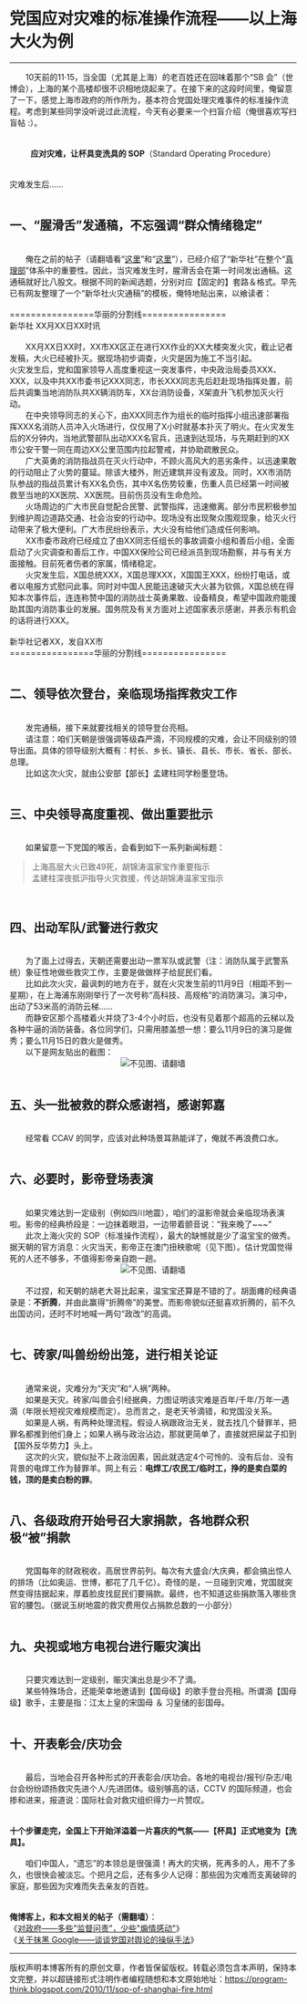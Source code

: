 # 党国应对灾难的标准操作流程——以上海大火为例 

-----

<div class="post-body entry-content">
　　10天前的11·15，当全国（尤其是上海）的老百姓还在回味着那个“SB 会”（世博会），上海的某个高楼却很不识相地烧起来了。在接下来的这段时间里，俺留意了一下，感觉上海市政府的所作所为，基本符合党国处理灾难事件的标准操作流程。考虑到某些同学没听说过此流程，今天有必要来一个扫盲介绍（俺很喜欢写扫盲帖 :）。<br/>
<a name="more"></a><br/>
<br/>
<center><b>应对灾难，让杯具变洗具的 SOP</b>（Standard Operating Procedure）</center><br/>
<br/>
灾难发生后......<br/>
<br/>
<h2>一、“腥滑舌”发通稿，不忘强调“群众情绪稳定”</h2><br/>
　　俺在之前的帖子（请翻墙看“<a href="../../2010/03/party-control-news-media.md">这里</a>”和“<a href="../../2009/07/party-pk-internet.md">这里</a>”），已经介绍了“新华社”在整个“<a href="https://zh.wikipedia.org/zh-cn/%E4%B8%AD%E5%85%B1%E4%B8%AD%E5%A4%AE%E5%AE%A3%E4%BC%A0%E9%83%A8" rel="nofollow" target="_blank">真理部</a>”体系中的重要性。因此，当灾难发生时，腥滑舌会在第一时间发出通稿。这通稿就好比八股文。根据不同的新闻选题，分别对应【固定的】套路＆格式。早先已有网友整理了一个“新华社火灾通稿”的模板，俺特地贴出来，以飨读者：<br/>
<br/>
================华丽的分割线================<br/>
新华社 XX月XX日XX时讯<br/>
<br/>
　　XX月XX日XX时，XX市XX区正在进行XX作业的XX大楼突发火灾，截止记者发稿，大火已经被扑灭。据现场初步调查，火灾是因为施工不当引起。<br/>
火灾发生后，党和国家领导人高度重视这一突发事件，中央政治局委员XXX、XXX，以及中共XX市委书记XXX同志，市长XXX同志先后赶赴现场指挥处置，前后共调集当地消防队共XX辆消防车，XX台消防设备，X架直升飞机参加灭火行动。<br/>
　　在中央领导同志的关心下，由XXX同志作为组长的临时指挥小组迅速部署指挥XXX名消防人员冲入火场进行，仅仅用了X小时就基本扑灭了明火。在火灾发生后的X分钟内，当地武警部队出动XXX名官兵，迅速到达现场，与先期赶到的XX市公安干警一同在周边XX公里范围内拉起警戒，并协助疏散民众。<br/>
　　广大英勇的消防指战员在灭火行动中，不顾火高风大的恶劣条件，以迅速果敢的行动阻止了火势的蔓延。除该大楼外，附近建筑并没有波及。同时，XX市消防队参战的指战员累计有XX名负伤，其中X名伤势较重，伤重人员已经第一时间被救至当地的XX医院、XX医院。目前伤员没有生命危险。<br/>
　　火场周边的广大市民自觉配合民警、武警指挥，迅速撤离。部分市民积极参加到维护周边道路交通、社会治安的行动中。现场没有出现聚众围观现象，给灭火行动带来了极大便利。广大市民纷纷表示，大火没有给他们造成任何影响。<br/>
　　XX市委市政府已经成立了由XX同志任组长的事故调查小组和善后小组，全面启动了火灾调查和善后工作，中国XX保险公司已经派员到现场勘察，并与有关方面接触。目前死者伤者的家属，情绪稳定。<br/>
　　火灾发生后，X国总统XXX，X国总理XXX，X国国王XXX，纷纷打电话，或者以电报方式慰问此事。同时对中国人民能迅速破灭大火甚为钦佩，X国总统在得知本次事件后，连连称赞中国的消防战士英勇果敢、设备精良，希望中国政府能援助其国内消防事业的发展。国务院及有关方面对上述国家表示感谢，并表示有机会的话将进行XXX。<br/>
<br/>
新华社记者XX，发自XX市<br/>
================华丽的分割线================<br/>
<br/>
<h2>二、领导依次登台，亲临现场指挥救灾工作</h2><br/>
　　发完通稿，接下来就要找相关的领导登台亮相。<br/>
　　请注意：咱们天朝是很强调等级森严滴，不同规模的灾难，会让不同级别的领导出面。具体的领导级别大概有：村长、乡长、镇长、县长、市长、省长、部长、总理。<br/>
　　比如这次火灾，就由公安部【部长】孟建柱同学粉墨登场。<br/>
<br/>
<h2>三、中央领导高度重视、做出重要批示</h2><br/>
　　如果留意一下党国的喉舌，会看到如下一系列新闻标题：<br/>
<blockquote>上海高层大火已致49死，胡锦涛温家宝作重要指示<br/>
孟建柱深夜抵沪指导火灾救援，传达胡锦涛温家宝指示</blockquote><br/>
<h2>四、出动军队/武警进行救灾</h2><br/>
　　为了面上过得去，天朝还需要出动一票军队或武警（注：消防队属于武警系统）象征性地做些救灾工作，主要是做做样子给屁民们看。<br/>
　　比如此次火灾，最讽刺的地方在于，就在火灾发生前的11月9日（相距不到一星期），在上海浦东刚刚举行了一次号称“高科技、高规格”的消防演习。演习中，出动了53米高的消防云梯......<br/>
　　而静安区那个高楼着火并烧了3-4个小时后，也没有见着那个超高的云梯以及各种牛逼的消防装备。各位同学们，只需用膝盖想一想：要么11月9日的演习是做秀；要么11月15日的救火是做秀。<br/>
　　以下是网友贴出的截图：<br/>
<center><img alt="不见图、请翻墙" src="images/12mLdJC3bL_LHba26fBiBlmqo9F7R2a0tkQjhDt-AVlQP8cXHbLiQDqsyXULFMLRrzY2zOWms8I9XnbplyBUIholdgJ9ZuQWTbbcE-cNExu0OwvYomRgyJspUkvUmlTYCFcAgJK2"/></center><br/>
<h2>五、头一批被救的群众感谢裆，感谢郭嘉</h2><br/>
　　经常看 CCAV 的同学，应该对此种场景耳熟能详了，俺就不再浪费口水。<br/>
<br/>
<h2>六、必要时，影帝登场表演</h2><br/>
　　如果灾难达到一定级别（例如四川地震），咱们的温影帝就会亲临现场表演啦。影帝的经典桥段是：一边抹着眼泪，一边带着颤音说：<q>我来晚了~~~</q><br/>
　　此次上海火灾的 SOP（标准操作流程），最大的缺憾就是少了温宝宝的做秀。据天朝的官方消息：火灾当天，影帝正在澳门扭秧歌呢（见下图）。估计党国觉得死的人还不够多，不值得影帝亲自跑一趟。<br/>
<center><img alt="不见图、请翻墙" src="images/usHJifVNL7lHiRH3xz7mgUVeR4Y-7whY9RcblNaokEw344S2jYGFa88cqQSTdnbqLsu3bCcu3oEMynFzocmGrtmfBoZtAb4a1AkwjEaLp2tluo6keQ4-D362P4tzINoURkeU-uh8"/></center><br/>
　　不过捏，和天朝的胡老大哥比起来，温宝宝还算是不错的了。胡面瘫的经典语录是：<b>不折腾</b>，并由此赢得“折腾帝”的美誉。而影帝貌似还挺喜欢折腾的，前不久出国访问，还时不时地喊一两句“政改”的高调。<br/>
<br/>
<h2>七、砖家/叫兽纷纷出笼，进行相关论证</h2><br/>
　　通常来说，灾难分为“天灾”和“人祸”两种。<br/>
　　如果是天灾。砖家/叫兽会引经据典，力图证明该灾难是百年/千年/万年一遇滴（年限长短视灾难规模而定）。总而言之，是老天爷滴错，和党国没关系。<br/>
　　如果是人祸，有两种处理流程。假设人祸跟政治无关，就去找几个替罪羊，把罪名都推到他们身上；如果人祸与政治沾边，那就更简单了，直接就把屎盆子扣到【国外反华势力】头上。<br/>
　　这次的火灾，貌似扯不上政治因素，因此就选定4个可怜的、没有后台、没有背景的电焊工作为替罪羊。网上有云：<b>电焊工/农民工/临时工，挣的是卖白菜的钱，顶的是卖白粉的罪</b>。<br/>
<br/>
<h2>八、各级政府开始号召大家捐款，各地群众积极“被”捐款</h2><br/>
　　党国每年的财政税收，高居世界前列。每次有大盛会/大庆典，都会搞出惊人的排场（比如奥运、世博，都花了几千亿）。奇怪的是，一旦碰到灾难，党国就突然变得拮据起来，厚着脸皮找屁民们要捐款。最终，也不知道这些捐款落入哪些贪官的腰包。（据说玉树地震的救灾费用仅占捐款总数的一小部分）<br/>
<br/>
<h2>九、央视或地方电视台进行赈灾演出</h2><br/>
　　只要灾难达到一定级别，赈灾演出总是少不了滴。<br/>
　　某些特殊场合，还能荣幸地邀请到【国母级】的歌手登台亮相。所谓滴【国母级】歌手，主要是指：江太上皇的宋国母 ＆ 习皇储的彭国母。<br/>
<br/>
<h2>十、开表彰会/庆功会</h2><br/>
　　最后，当地会召开各种形式的开表彰会/庆功会。各地的电视台/报刊/杂志/电台会纷纷颂扬救灾先进个人/先进团体。级别够高的话，CCTV 的国际频道，也会掺和进来，报道说：国际社会对救灾组织得力一片赞叹。<br/>
<br/>
<br/>
<b>十个步骤走完，全国上下开始洋溢着一片喜庆的气氛——【杯具】正式地变为【洗具】。</b><br/>
<br/>
　　咱们中国人，“遗忘”的本领总是很强滴！再大的灾祸，死再多的人，用不了多久，也很快会被淡忘。个把月之后，还有多少人记得：那些因为灾难而支离破碎的家庭，那些因为灾难而失去亲友的百姓。<br/>
<br/>
<br/>
<b>俺博客上，和本文相关的帖子（需翻墙）</b>：<br/>
《<a href="../../2013/04/more-supervision-less-thankfulness.md">对政府——多些"监督问责"，少些"煽情感动"</a>》<br/>
《<a href="../../2010/03/party-control-news-media.md">关于抹黑 Google——谈谈党国对舆论的操纵手法</a>》
</div>


------------------------------------------------

版权声明本博客所有的原创文章，作者皆保留版权。转载必须包含本声明，保持本文完整，并以超链接形式注明作者编程随想和本文原始地址：https://program-think.blogspot.com/2010/11/sop-of-shanghai-fire.html
